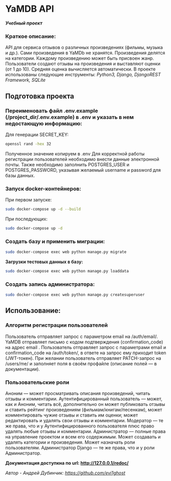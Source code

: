 # YaMDB API
**_Учебный проект_**

### Краткое описание:
API для сервиса отзывов о различных произведениях (фильмы, музыка и др.). Сами произведения в YaMDb не хранятся. Произведения делятся на категории. Каждому произведению может быть присвоен жанр. Пользователи создают отзывы на произведения и выставляют оценки (от 1 до 10). Средняя оценка вычисляется автоматически.
В проекте использованы следующие инструменты:
_Python3, Django, DjangoREST Framework, SQLite_

## Подготовка проекта
### Переименовать файл .env.example (/project_dir/.env.example) в .env и указать в нем недостающую информацию:
Для генерации SECRET_KEY:
```sh
openssl rand -hex 32
```
Полученное значение копируем в .env
Для корректной работы регистрации пользователей необходимо внести данные электронной почты.
Также необходимо заполнить POSTGRES_USER и POSTGRES_PASSWORD, указывая желаемый username и password для базы данных.

### Запуск docker-контейнеров:
При первом запуске:
```sh
sudo docker-compose up -d --build
```
При последующих:
```sh
sudo docker-compose up -d
```

### Создать базу и применить миграции:
```sh
sudo docker-compose exec web python manage.py migrate
```
**Загрузки тестовых данных в базу:**
```sh
sudo docker-compose exec web python manage.py loaddata
```

### Создать запись администратора:
```sh
sudo docker-compose exec web python manage.py createsuperuser
```

## Использование:
### Алгоритм регистрации пользователей

Пользователь отправляет запрос с параметром email на /auth/email/.
YaMDB отправляет письмо с кодом подтверждения (confirmation_code) на адрес email .
Пользователь отправляет запрос с параметрами email и confirmation_code на /auth/token/, в ответе на запрос ему приходит token (JWT-токен).
При желании пользователь отправляет PATCH-запрос на /users/me/ и заполняет поля в своём профайле (описание полей — в документации).

### Пользовательские роли

Аноним — может просматривать описания произведений, читать отзывы и комментарии.
Аутентифицированный пользователь — может, как и Аноним, читать всё, дополнительно он может публиковать отзывы и ставить рейтинг произведениям (фильмам/книгам/песенкам), может комментировать чужие отзывы и ставить им оценки; может редактировать и удалять свои отзывы и комментарии.
Модератор — те же права, что и у Аутентифицированного пользователя плюс право удалять любые отзывы и комментарии.
Администратор — полные права на управление проектом и всем его содержимым. Может создавать и удалять категории и произведения. Может назначать роли пользователям.
Администратор Django — те же права, что и у роли Администратор.

**Документация доступкна по url: http://127.0.0.1/redoc/**

_Автор - Андрей Дубинчик: https://github.com/evi1ghost_
